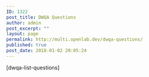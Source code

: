 ```yaml
---
ID: 1322
post_title: DWQA Questions
author: admin
post_excerpt: ""
layout: page
permalink: http://multi.openlab.dev/dwqa-questions/
published: true
post_date: 2018-01-02 20:05:24
---
```

[dwqa-list-questions]